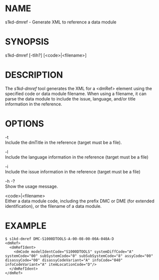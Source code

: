NAME
====

s1kd-dmref - Generate XML to reference a data module

SYNOPSIS
========

s1kd-dmref \[-tlih?\] \[&lt;code&gt;|&lt;filename&gt;\]

DESCRIPTION
===========

The *s1kd-dmref* tool generates the XML for a &lt;dmRef&gt; element using the specified code or data module filename. When using a filename, it can parse the data module to include the issue, language, and/or title information in the reference.

OPTIONS
=======

-t  
Include the dmTitle in the reference (target must be a file).

-l  
Include the language information in the reference (target must be a file)

-i  
Include the issue information in the reference (target must be a file)

-h -?  
Show the usage message.

&lt;code&gt;|&lt;filename&gt;  
Either a data module code, including the prefix DMC or DME (for extended identification), or the filename of a data module.

EXAMPLE
=======

    $ s1kd-dmref DMC-S1000DTOOLS-A-00-08-00-00A-040A-D
    <dmRef>
      <dmRefIdent>
        <dmCode modelIdentCode="S1000DTOOLS" systemDiffCode="A" systemCode="00" subSystemCode="0" subSubSystemCode="8" assyCode="00" disassyCode="00" disassyCodeVariant="A" infoCode="040" infoCodeVariant="A" itemLocationCode="D"/>
      </dmRefIdent>
    </dmRef>
